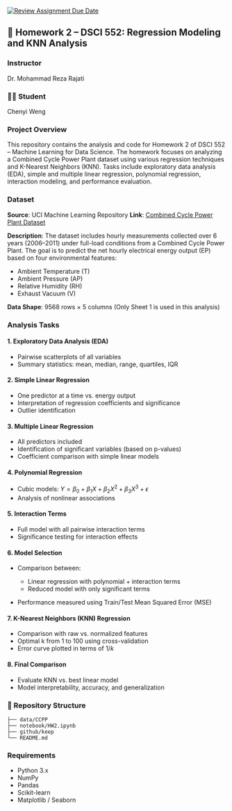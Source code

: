 [![Review Assignment Due Date](https://classroom.github.com/assets/deadline-readme-button-22041afd0340ce965d47ae6ef1cefeee28c7c493a6346c4f15d667ab976d596c.svg)](https://classroom.github.com/a/8Eoh9HGo)

## 📘 Homework 2 – DSCI 552: Regression Modeling and KNN Analysis

### Instructor

Dr. Mohammad Reza Rajati

### 🧑‍💻 Student

Chenyi Weng

###  Project Overview

This repository contains the analysis and code for Homework 2 of DSCI 552 – Machine Learning for Data Science. The homework focuses on analyzing a Combined Cycle Power Plant dataset using various regression techniques and K-Nearest Neighbors (KNN). Tasks include exploratory data analysis (EDA), simple and multiple linear regression, polynomial regression, interaction modeling, and performance evaluation.

###  Dataset

**Source**: UCI Machine Learning Repository
**Link**: [Combined Cycle Power Plant Dataset](https://archive.ics.uci.edu/ml/datasets/Combined+Cycle+Power+Plant)

**Description**:
The dataset includes hourly measurements collected over 6 years (2006–2011) under full-load conditions from a Combined Cycle Power Plant. The goal is to predict the net hourly electrical energy output (EP) based on four environmental features:

* Ambient Temperature (T)
* Ambient Pressure (AP)
* Relative Humidity (RH)
* Exhaust Vacuum (V)

**Data Shape**: 9568 rows × 5 columns
(Only Sheet 1 is used in this analysis)

### Analysis Tasks

#### 1. Exploratory Data Analysis (EDA)

* Pairwise scatterplots of all variables
* Summary statistics: mean, median, range, quartiles, IQR

#### 2. Simple Linear Regression

* One predictor at a time vs. energy output
* Interpretation of regression coefficients and significance
* Outlier identification

#### 3. Multiple Linear Regression

* All predictors included
* Identification of significant variables (based on p-values)
* Coefficient comparison with simple linear models

#### 4. Polynomial Regression

* Cubic models: $Y = \beta_0 + \beta_1X + \beta_2X^2 + \beta_3X^3 + \epsilon$
* Analysis of nonlinear associations

#### 5. Interaction Terms

* Full model with all pairwise interaction terms
* Significance testing for interaction effects

#### 6. Model Selection

* Comparison between:

  * Linear regression with polynomial + interaction terms
  * Reduced model with only significant terms
* Performance measured using Train/Test Mean Squared Error (MSE)

#### 7. K-Nearest Neighbors (KNN) Regression

* Comparison with raw vs. normalized features
* Optimal k from 1 to 100 using cross-validation
* Error curve plotted in terms of $1/k$

#### 8. Final Comparison

* Evaluate KNN vs. best linear model
* Model interpretability, accuracy, and generalization

### 📁 Repository Structure

```
├── data/CCPP
├── notebook/HW2.ipynb
├── github/keep
└── README.md
```

### Requirements

* Python 3.x
* NumPy
* Pandas
* Scikit-learn
* Matplotlib / Seaborn

